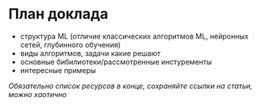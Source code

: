 # План доклада

- структура ML (отличие классических алгоритмов ML, нейронных сетей, глубинного обучения)
- виды алгоритмов, задачи какие решают
- основные бибилиотеки/рассмотренные инстуременты
- интересные примеры

*Обязательно список ресурсов в конце, сохраняйте ссылки на статьи, можно хаотично*
